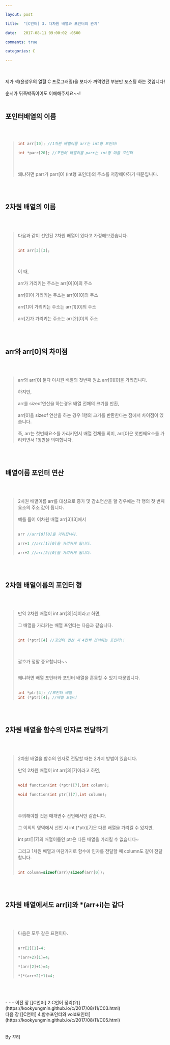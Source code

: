```yaml
---

layout: post

title:  "[C언어] 3. 다차원 배열과 포인터의 관계"

date:   2017-08-11 09:00:02 -0500

comments: true

categories: C

---
```




<br>
<br>
제가 책(윤성우의 열혈 C 프로그래밍)을 보다가 까먹었던 부분만 포스팅 하는 것입니다!
<br>
<br>
순서가 뒤죽박죽이어도 이해해주세요~~!
<br>
<br>

## 포인터배열의 이름

<br>
<br>


>```C++
>int arr[10]; //1차원 배열이름 arr는 int형 포인터!
>
>int *parr[20]; //포인터 배열이름 parr는 int형 더블 포인터
>```
>
><br>
><br>
>왜냐하면 parr가 parr[0] (int형 포인터)의 주소를 저장해야하기 때문입니다. 

<br>
<br>

## 2차원 배열의 이름 

<br>
<br>

>다음과 같이 선언된 2차원 배열이 있다고 가정해보겠습니다.
><br>
><br>
>
>```C++
>int arr[3][3];
>```
>
><br>
><br>
>이 때,
><br> 
><br>
>arr가 가리키는 주소는 arr[0][0]의 주소
><br>
><br>
>arr[0]이 가리키는 주소는 arr[0][0]의 주소
><br>
><br>
>arr[1]이 가리키는 주소는 arr[1][0]의 주소
><br>
><br>
>arr[2]가 가리키는 주소는 arr[2][0]의 주소  

<br>
<br>

## arr와 arr[0]의 차이점
<br>
<br>

>arr와 arr[0] 둘다 이차원 배열의 첫번째 원소 arr[0][0]을 가리킵니다.
><br>
><br>
>하지만,
><br>
><br> 
>arr를 sizeof연산을 하는경우 배열 전체의 크기를 반환,
><br>
><br>
>arr[0]을 sizeof 연산을 하는 경우 1행의 크기를 반환한다는 점에서 차이점이 있습니다.
><br>
><br>
>즉, arr는 첫번째요소를 가리키면서 배열 전체를 의미, arr[0]은 첫번째요소를 가리키면서 1행만을 의미합니다.

<br>
<br>

## 배열이름 포인터 연산
<br>
<br>

>2차원 배열이름 arr를 대상으로 증가 및 감소연산을 할 경우에는 각 행의 첫 번째 요소의 주소 값이 됩니다.
><br>
><br>
>예를 들어 이차원 배열 arr[3][3]에서
><br>
><br>
>
>```C++
>arr //arr[0][0]을 가리킵니다.
>
>arr+1 //arr[1][0]을 가리키게 됩니다.
>
>arr+2 //arr[2][0]을 가리키게 됩니다.
>```

<br>
<br>

## 2차원 배열이름의 포인터 형
<br>
<br>

>만약 2차원 배열이 int arr[3][4]이라고 하면,
><br>
><br>
>그 배열을 가리키는 배열 포인터는 다음과 같습니다.
><br>
><br>
>
>```C++
>int (*ptr)[4] //포인터 연산 시 4칸씩 건너뛰는 포인터!!
>```
>
><br>
><br>
>괄호가 정말 중요합니다~~
><br>
><br> 
>
>왜냐하면 배열 포인터와 포인터 배열을 혼동할 수 있기 때문입니다.
><br>
><br>
>
>```C++
>int *ptr[4]; //포인터 배열
>int (*ptr)[4]; //배열 포인터
>```


<br>
<br>

## 2차원 배열을 함수의 인자로 전달하기
<br>
<br>

>2차원 배열을 함수의 인자로 전달할 때는 2가지 방법이 있습니다.
><br>
><br>
>만약 2차원 배열이 int arr[3][7]이라고 하면,
><br>
><br>
>
>```C++
>void function(int (*ptr)[7],int column);
>
>void function(int ptr[][7],int column);
>```
><br>
><br>
>주의해야할 것은 매개변수 선언에서만 같습니다.
><br>
><br>
>그 이외의 영역에서 선언 시 int (*ptr)[7]은 다른 배열을 가리킬 수 있지만,
><br>
><br>
>int ptr[][7]의 배열이름인 ptr은 다른 배열을 가리킬 수 없습니다~
><br>
><br>
>그리고 1차원 배열과 마찬가지로 함수에 인자를 전달할 때 column도 같이 전달합니다.
><br>
><br>
>
>```C++
>int column=sizeof(arr)/sizeof(arr[0]);
>```

<br>
<br>

## 2차원 배열에서도 arr[i]와 *(arr+i)는 같다

<br>
<br>

>다음은 모두 같은 표현이다.
><br>
><br>
>
>```C++
>arr[2][1]=4;
>
>*(arr+2)[1]=4;
>
>*(arr[2]+1)=4;
>
>*(*(arr+2)+1)=4;
>```

<br>
<br>
<br>
- - -
이전 장 [[C언어] 2.C언어 정리(2)](https://kookyungmin.github.io/c/2017/08/11/C03.html)
<br>
다음 장 [[C언어] 4.함수포인터와 void포인터](https://kookyungmin.github.io/c/2017/08/11/C05.html)
<br>
<br>
<br>
By 꾸리
